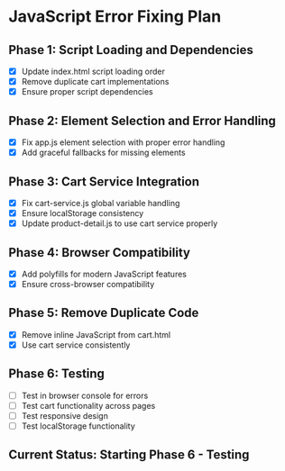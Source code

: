 # JavaScript Error Fixing Plan

## Phase 1: Script Loading and Dependencies
- [x] Update index.html script loading order
- [x] Remove duplicate cart implementations
- [x] Ensure proper script dependencies

## Phase 2: Element Selection and Error Handling
- [x] Fix app.js element selection with proper error handling
- [x] Add graceful fallbacks for missing elements

## Phase 3: Cart Service Integration
- [x] Fix cart-service.js global variable handling
- [x] Ensure localStorage consistency
- [x] Update product-detail.js to use cart service properly

## Phase 4: Browser Compatibility
- [x] Add polyfills for modern JavaScript features
- [x] Ensure cross-browser compatibility

## Phase 5: Remove Duplicate Code
- [x] Remove inline JavaScript from cart.html
- [x] Use cart service consistently

## Phase 6: Testing
- [ ] Test in browser console for errors
- [ ] Test cart functionality across pages
- [ ] Test responsive design
- [ ] Test localStorage functionality

## Current Status: Starting Phase 6 - Testing

